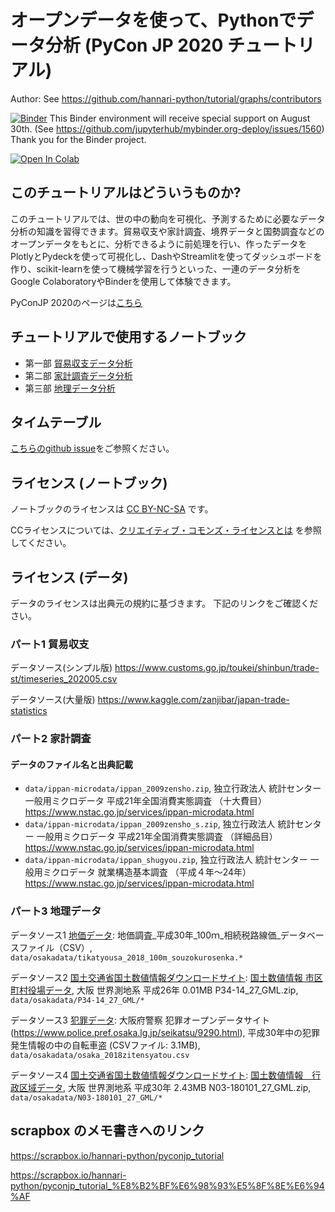 # オープンデータを使って、Pythonでデータ分析 (PyCon JP 2020 チュートリアル)

Author: See https://github.com/hannari-python/tutorial/graphs/contributors

[![Binder](https://mybinder.org/badge_logo.svg)](https://mybinder.org/v2/gh/hannari-python/tutorial/master) This Binder environment will receive special support on August 30th. (See https://github.com/jupyterhub/mybinder.org-deploy/issues/1560)
Thank you for the Binder project.

[![Open In Colab](https://colab.research.google.com/assets/colab-badge.svg)](https://colab.research.google.com/github/hannari-python/tutorial/blob/master)

## このチュートリアルはどういうものか?

このチュートリアルでは、世の中の動向を可視化、予測するために必要なデータ分析の知識を習得できます。貿易収支や家計調査、境界データと国勢調査などのオープンデータをもとに、分析できるように前処理を行い、作ったデータをPlotlyとPydeckを使って可視化し、DashやStreamlitを使ってダッシュボードを作り、scikit-learnを使って機械学習を行うといった、一連のデータ分析をGoogle ColaboratoryやBinderを使用して体験できます。

PyConJP 2020のページは[こちら](https://pycon.jp/2020/tutorial/#event-two:~:text=Bot%E3%81%A8%E3%80%81Slack%E3%83%AF%E3%83%BC%E3%82%AF%E3%82%B9%E3%83%9A%E3%83%BC%E3%82%B9%E3%81%A8%E3%81%AE%E5%8F%8C%E6%96%B9%E5%90%91%E9%80%9A%E4%BF%A1%E3%81%A7%E5%88%A9%E7%94%A8%E3%81%97%E3%81%BE%E3%81%99%E3%80%82%E3%83%AD%E3%83%BC%E3%82%AB%E3%83%AB%E7%92%B0%E5%A2%83%E3%81%AE%E3%82%B5%E3%83%BC%E3%83%90%E3%83%BC%E3%82%92%E4%B8%80%E6%99%82%E7%9A%84%E3%81%AB%E5%A4%96%E9%83%A8%E3%81%B8%E5%85%AC%E9%96%8B%E3%81%A7%E3%81%8D%E3%82%8B%E3%82%B5%E3%83%BC%E3%83%93%E3%82%B9%E3%81%A7%E3%81%99%E3%80%82-,%E3%82%AA%E3%83%BC%E3%83%97%E3%83%B3%E3%83%87%E3%83%BC%E3%82%BF%E3%82%92%E4%BD%BF%E3%81%A3%E3%81%A6%E3%80%81Python%E3%81%A7%E3%83%87%E3%83%BC%E3%82%BF%E5%88%86%E6%9E%90)

## チュートリアルで使用するノートブック

* 第一部 [貿易収支データ分析](https://github.com/hannari-python/tutorial/blob/master/trade_balance/trade_balance_prepro_and_visualization_and_clustering.ipynb)
* 第二部 [家計調査データ分析](https://github.com/hannari-python/tutorial/blob/master/family_budget/pyconTutorial_family_budget.ipynb)
* 第三部 [地理データ分析](https://github.com/hannari-python/tutorial/blob/master/land_assessments/land_assessments.ipynb)

## タイムテーブル

[こちらのgithub issue](https://github.com/hannari-python/tutorial/issues/20)をご参照ください。

## ライセンス (ノートブック)

ノートブックのライセンスは [CC BY-NC-SA](https://creativecommons.org/licenses/by-nc-sa/4.0/deed.ja) です。

CCライセンスについては、[クリエイティブ・コモンズ・ライセンスとは](https://creativecommons.jp/licenses/) を参照してください。

## ライセンス (データ)
データのライセンスは出典元の規約に基づきます。
下記のリンクをご確認ください。

### パート1 貿易収支

データソース(シンプル版)
https://www.customs.go.jp/toukei/shinbun/trade-st/timeseries_202005.csv

データソース(大量版)
https://www.kaggle.com/zanjibar/japan-trade-statistics

### パート2 家計調査
#### データのファイル名と出典記載

- `data/ippan-microdata/ippan_2009zensho.zip`, 独立行政法人 統計センター 一般用ミクロデータ 平成21年全国消費実態調査 （十大費目）https://www.nstac.go.jp/services/ippan-microdata.html
- `data/ippan-microdata/ippan_2009zensho_s.zip`, 独立行政法人 統計センター 一般用ミクロデータ 平成21年全国消費実態調査 （詳細品目）https://www.nstac.go.jp/services/ippan-microdata.html
- `data/ippan-microdata/ippan_shugyou.zip`, 独立行政法人 統計センター 一般用ミクロデータ 就業構造基本調査 （平成４年～24年）https://www.nstac.go.jp/services/ippan-microdata.html

### パート3 地理データ
データソース1 [地価データ](https://data.city.osaka.lg.jp/data/dataset/data-00000065): 地価調査_平成30年_100ｍ_相続税路線価_データベースファイル（CSV）, 
`data/osakadata/tikatyousa_2018_100m_souzokurosenka.*` 

データソース2 [国土交通省国土数値情報ダウンロードサイト](https://nlftp.mlit.go.jp/ksj/gml/datalist/KsjTmplt-P34.html): [国土数値情報 市区町村役場データ](https://nlftp.mlit.go.jp/ksj/gml/datalist/KsjTmplt-P34.html), 大阪 	世界測地系 平成26年 0.01MB 	P34-14_27_GML.zip, `data/osakadata/P34-14_27_GML/*  `

データソース3 [犯罪データ](https://www.police.pref.osaka.lg.jp/seikatsu/9290.html): 大阪府警察 犯罪オープンデータサイト (https://www.police.pref.osaka.lg.jp/seikatsu/9290.html), 平成30年中の犯罪発生情報の中の自転車盗 (CSVファイル: 3.1MB), `data/osakadata/osaka_2018zitensyatou.csv`  


データソース4 [国土交通省国土数値情報ダウンロードサイト](https://nlftp.mlit.go.jp/ksj/gml/datalist/KsjTmplt-N03-v2_4.html#prefecture27): [国土数値情報　行政区域データ](https://nlftp.mlit.go.jp/ksj/gml/datalist/KsjTmplt-N03-v2_4.html#prefecture27), 大阪 世界測地系 平成30年 2.43MB  N03-180101_27_GML.zip, `data/osakadata/N03-180101_27_GML/*`   

## scrapbox のメモ書きへのリンク
https://scrapbox.io/hannari-python/pyconjp_tutorial

https://scrapbox.io/hannari-python/pyconjp_tutorial_%E8%B2%BF%E6%98%93%E5%8F%8E%E6%94%AF
